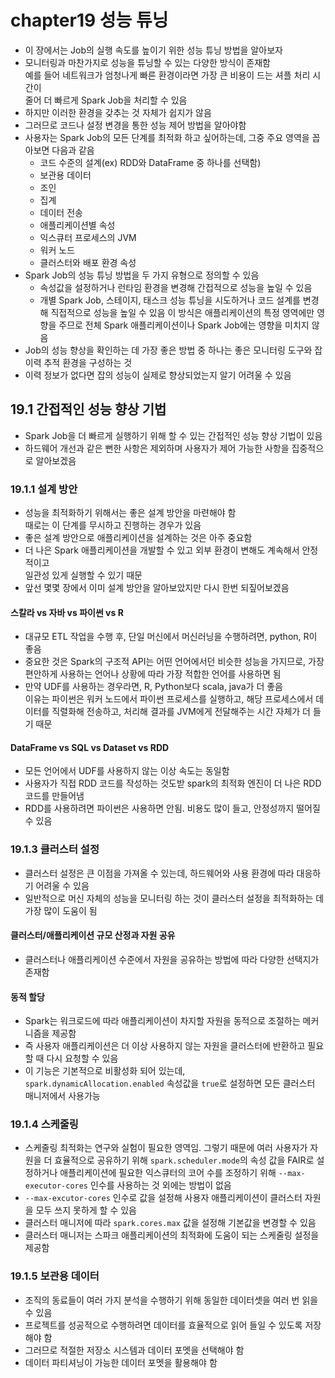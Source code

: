 # chapter19 성능 튜닝
- 이 장에서는 Job의 실행 속도를 높이기 위한 성능 튜닝 방법을 알아보자
- 모니터링과 마찬가지로 성능을 튜닝할 수 있는 다양한 방식이 존재함  
  예를 들어 네트워크가 엄청나게 빠른 환경이라면 가장 큰 비용이 드는 셔플 처리 시간이  
  줄어 더 빠르게 Spark Job을 처리할 수 있음
- 하지만 이러한 환경을 갖추는 것 자체가 쉽지가 않음
- 그러므로 코드나 설정 변경을 통한 성능 제어 방법을 알아야함 
- 사용자는 Spark Job의 모든 단계를 최적화 하고 싶어하는데, 그중 주요 영역을 꼽아보면 다음과 같음
  - 코드 수준의 설계(ex) RDD와 DataFrame 중 하나를 선택함)
  - 보관용 데이터
  - 조인
  - 집계
  - 데이터 전송
  - 애플리케이션별 속성
  - 익스큐터 프로세스의 JVM
  - 워커 노드
  - 클러스터와 배포 환경 속성
- Spark Job의 성능 튜닝 방법을 두 가지 유형으로 정의할 수 있음
  - 속성값을 설정하거나 런타임 환경을 변경해 간접적으로 성능을 높일 수 있음
  - 개별 Spark Job, 스테이지, 태스크 성능 튜닝을 시도하거나 코드 설계를 변경해 직접적으로 성능을 높일 수 있음 
    이 방식은 애플리케이션의 특정 영역에만 영향을 주므로 전체 Spark 애플리케이션이나 Spark Job에는 영향을 미치지 않음
- Job의 성능 향상을 확인하는 데 가장 좋은 방법 중 하나는 좋은 모니터링 도구와 잡 이력 추적 환경을 구성하는 것 
- 이력 정보가 없다면 잡의 성능이 실제로 향상되었는지 알기 어려울 수 있음

## 19.1 간접적인 성능 향상 기법
- Spark Job을 더 빠르게 실행하기 위해 할 수 있는 간접적인 성능 향상 기법이 있음
- 하드웨어 개선과 같은 뻔한 사항은 제외하며 사용자가 제어 가능한 사항을 집중적으로 알아보겠음

### 19.1.1 설계 방안
- 성능을 최적화하기 위해서는 좋은 설계 방안을 마련해야 함   
  때로는 이 단계를 무시하고 진행하는 경우가 있음
- 좋은 설계 방안으로 애플리케이션을 설계하는 것은 아주 중요함  
- 더 나은 Spark 애플리케이션을 개발할 수 있고 외부 환경이 변해도 계속해서 안정적이고  
  일관성 있게 실행할 수 있기 때문
- 앞선 몇몇 장에서 이미 설계 방안을 알아보았지만 다시 한번 되짚어보겠음

#### 스칼라 vs 자바 vs 파이썬 vs R
- 대규모 ETL 작업을 수행 후, 단일 머신에서 머신러닝을 수행하려면, python, R이 좋음
- 중요한 것은 Spark의 구조적 API는 어떤 언어에서던 비슷한 성능을 가지므로, 가장 편안하게 사용하는 언어나 상황에 따라 가장 적합한 언어를 사용하면 됨
- 만약 UDF를 사용하는 경우라면, R, Python보다 scala, java가 더 좋음  
  이유는 파이썬은 워커 노드에서 파이썬 프로세스를 실행하고, 해당 프로세스에서 데이터를 직렬화해 전송하고, 처리해 결과를 JVM에게 전달해주는 시간 자체가 더 들기 때문

#### DataFrame vs SQL vs Dataset vs RDD 
- 모든 언어에서 UDF를 사용하지 않는 이상 속도는 동일함
- 사용자가 직접 RDD 코드를 작성하는 것도받 spark의 최적화 엔진이 더 나은 RDD 코드를 만들어냄
- RDD를 사용하려면 파이썬은 사용하면 안됨. 비용도 많이 들고, 안정성까지 떨어질 수 있음

### 19.1.3 클러스터 설정
- 클러스터 설정은 큰 이점을 가져올 수 있는데, 하드웨어와 사용 환경에 따라 대응하기 어려울 수 있음
- 일반적으로 머신 자체의 성능을 모니터링 하는 것이 클러스터 설정을 최적화하는 데 가장 많이 도움이 됨

#### 클러스터/애플리케이션 규모 산정과 자원 공유
- 클러스터나 애플리케이션 수준에서 자원을 공유하는 방법에 따라 다양한 선택지가 존재함

#### 동적 할당
- Spark는 워크로드에 따라 애플리케이션이 차지할 자원을 동적으로 조절하는 메커니즘을 제공함
- 즉 사용자 애플리케이션은 더 이상 사용하지 않는 자원을 클러스터에 반환하고 필요 할 때 다시 요청할 수 있음
- 이 기능은 기본적으로 비활성화 되어 있는데, `spark.dynamicAllocation.enabled` 속성값을 `true`로 설정하면 모든 클러스터 매니저에서 사용가능

### 19.1.4 스케줄링
- 스케줄링 최적화는 연구와 실험이 필요한 영역임. 그렇기 때문에 여러 사용자가 자원을 더 효율적으로 공유하기 위해 `spark.scheduler.mode`의 속성 값을 FAIR로 설정하거나 애플리케이션에 필요한 익스큐터의 코어 수를 조정하기 위해 `--max-executor-cores` 인수를 사용하는 것 외에는 방법이 없음
- `--max-excutor-cores` 인수로 값을 설정해 사용자 애플리케이션이 클러스터 자원을 모두 쓰지 못하게 할 수 있음
- 클러스터 매니저에 따라 `spark.cores.max` 값을 설정해 기본값을 변경할 수 있음
- 클러스터 매니저는 스파크 애플리케이션의 최적화에 도움이 되는 스케줄링 설정을 제공함

### 19.1.5 보관용 데이터
- 조직의 동료들이 여러 가지 분석을 수행하기 위해 동일한 데이터셋을 여러 번 읽을 수 있음
- 프로젝트를 성공적으로 수행하려면 데이터를 효율적으로 읽어 들일 수 있도록 저장해야 함
- 그러므로 적절한 저장소 시스템과 데이터 포멧을 선택해야 함
- 데이터 파티셔닝이 가능한 데이터 포멧을 활용해야 함